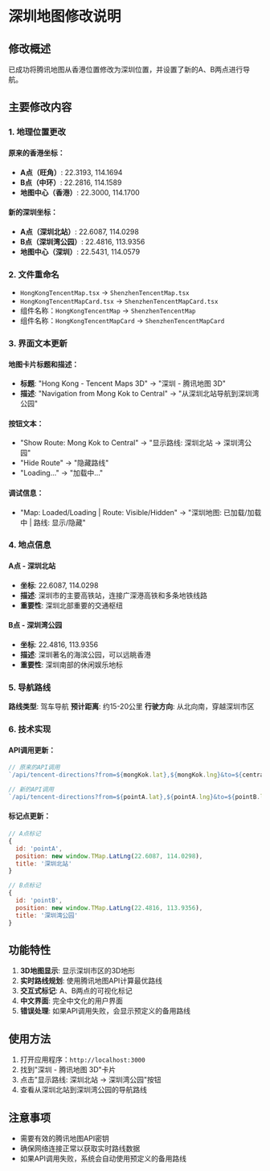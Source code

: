 # 深圳地图修改说明

## 修改概述

已成功将腾讯地图从香港位置修改为深圳位置，并设置了新的A、B两点进行导航。

## 主要修改内容

### 1. 地理位置更改

#### 原来的香港坐标：
- **A点（旺角）**: 22.3193, 114.1694
- **B点（中环）**: 22.2816, 114.1589
- **地图中心（香港）**: 22.3000, 114.1700

#### 新的深圳坐标：
- **A点（深圳北站）**: 22.6087, 114.0298
- **B点（深圳湾公园）**: 22.4816, 113.9356
- **地图中心（深圳）**: 22.5431, 114.0579

### 2. 文件重命名

- `HongKongTencentMap.tsx` → `ShenzhenTencentMap.tsx`
- `HongKongTencentMapCard.tsx` → `ShenzhenTencentMapCard.tsx`
- 组件名称：`HongKongTencentMap` → `ShenzhenTencentMap`
- 组件名称：`HongKongTencentMapCard` → `ShenzhenTencentMapCard`

### 3. 界面文本更新

#### 地图卡片标题和描述：
- **标题**: "Hong Kong - Tencent Maps 3D" → "深圳 - 腾讯地图 3D"
- **描述**: "Navigation from Mong Kok to Central" → "从深圳北站导航到深圳湾公园"

#### 按钮文本：
- "Show Route: Mong Kok to Central" → "显示路线: 深圳北站 → 深圳湾公园"
- "Hide Route" → "隐藏路线"
- "Loading..." → "加载中..."

#### 调试信息：
- "Map: Loaded/Loading | Route: Visible/Hidden" → "深圳地图: 已加载/加载中 | 路线: 显示/隐藏"

### 4. 地点信息

#### A点 - 深圳北站
- **坐标**: 22.6087, 114.0298
- **描述**: 深圳市的主要高铁站，连接广深港高铁和多条地铁线路
- **重要性**: 深圳北部重要的交通枢纽

#### B点 - 深圳湾公园
- **坐标**: 22.4816, 113.9356
- **描述**: 深圳著名的海滨公园，可以远眺香港
- **重要性**: 深圳南部的休闲娱乐地标

### 5. 导航路线

**路线类型**: 驾车导航
**预计距离**: 约15-20公里
**行驶方向**: 从北向南，穿越深圳市区

### 6. 技术实现

#### API调用更新：
```javascript
// 原来的API调用
`/api/tencent-directions?from=${mongKok.lat},${mongKok.lng}&to=${central.lat},${central.lng}&mode=driving`

// 新的API调用
`/api/tencent-directions?from=${pointA.lat},${pointA.lng}&to=${pointB.lat},${pointB.lng}&mode=driving`
```

#### 标记点更新：
```javascript
// A点标记
{
  id: 'pointA',
  position: new window.TMap.LatLng(22.6087, 114.0298),
  title: '深圳北站'
}

// B点标记
{
  id: 'pointB', 
  position: new window.TMap.LatLng(22.4816, 113.9356),
  title: '深圳湾公园'
}
```

## 功能特性

1. **3D地图显示**: 显示深圳市区的3D地形
2. **实时路线规划**: 使用腾讯地图API计算最优路线
3. **交互式标记**: A、B两点的可视化标记
4. **中文界面**: 完全中文化的用户界面
5. **错误处理**: 如果API调用失败，会显示预定义的备用路线

## 使用方法

1. 打开应用程序：`http://localhost:3000`
2. 找到"深圳 - 腾讯地图 3D"卡片
3. 点击"显示路线: 深圳北站 → 深圳湾公园"按钮
4. 查看从深圳北站到深圳湾公园的导航路线

## 注意事项

- 需要有效的腾讯地图API密钥
- 确保网络连接正常以获取实时路线数据
- 如果API调用失败，系统会自动使用预定义的备用路线 
